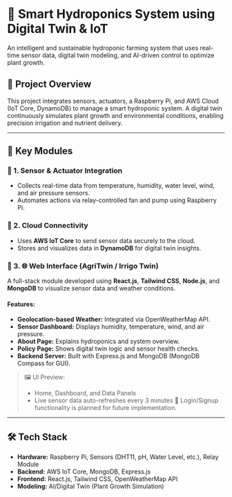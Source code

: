 # 🌿 Smart Hydroponics System using Digital Twin & IoT

An intelligent and sustainable hydroponic farming system that uses real-time sensor data, digital twin modeling, and AI-driven control to optimize plant growth.

## 📌 Project Overview

This project integrates sensors, actuators, a Raspberry Pi, and AWS Cloud (IoT Core, DynamoDB) to manage a smart hydroponic system. A digital twin continuously simulates plant growth and environmental conditions, enabling precision irrigation and nutrient delivery.

---

## 🧩 Key Modules

### 🔷 1. Sensor & Actuator Integration
- Collects real-time data from temperature, humidity, water level, wind, and air pressure sensors.
- Automates actions via relay-controlled fan and pump using Raspberry Pi.

### 🔷 2. Cloud Connectivity
- Uses **AWS IoT Core** to send sensor data securely to the cloud.
- Stores and visualizes data in **DynamoDB** for digital twin insights.

### 🔷 3. 🌐 Web Interface (AgriTwin / Irrigo Twin)

A full-stack module developed using **React.js**, **Tailwind CSS**, **Node.js**, and **MongoDB** to visualize sensor data and weather conditions.

#### Features:
- **Geolocation-based Weather:** Integrated via OpenWeatherMap API.
- **Sensor Dashboard:** Displays humidity, temperature, wind, and air pressure.
- **About Page:** Explains hydroponics and system overview.
- **Policy Page:** Shows digital twin logic and sensor health checks.
- **Backend Server:** Built with Express.js and MongoDB (MongoDB Compass for GUI).

> 🖼️ UI Preview:
> - Home, Dashboard, and Data Panels
> - Live sensor data auto-refreshes every 3 minutes
> 🔧 Login/Signup functionality is planned for future implementation.

---

## 🛠 Tech Stack

- **Hardware:** Raspberry Pi, Sensors (DHT11, pH, Water Level, etc.), Relay Module
- **Backend:** AWS IoT Core, MongoDB, Express.js
- **Frontend:** React.js, Tailwind CSS, OpenWeatherMap API
- **Modeling:** AI/Digital Twin (Plant Growth Simulation)


